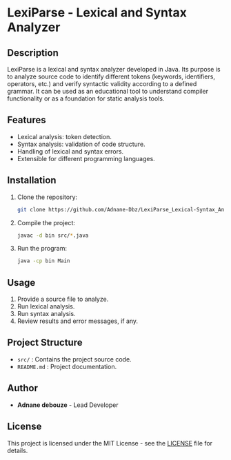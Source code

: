 # LexiParse - Lexical and Syntax Analyzer

## Description
LexiParse is a lexical and syntax analyzer developed in Java. Its purpose is to analyze source code to identify different tokens (keywords, identifiers, operators, etc.) and verify syntactic validity according to a defined grammar. It can be used as an educational tool to understand compiler functionality or as a foundation for static analysis tools.

## Features
- Lexical analysis: token detection.
- Syntax analysis: validation of code structure.
- Handling of lexical and syntax errors.
- Extensible for different programming languages.

## Installation
1. Clone the repository:
   ```sh
   git clone https://github.com/Adnane-Dbz/LexiParse_Lexical-Syntax_Analyzer.git

   ```
2. Compile the project:
   ```sh
   javac -d bin src/*.java
   ```
3. Run the program:
   ```sh
   java -cp bin Main
   ```

## Usage
1. Provide a source file to analyze.
2. Run lexical analysis.
3. Run syntax analysis.
4. Review results and error messages, if any.

## Project Structure
- `src/` : Contains the project source code.
- `README.md` : Project documentation.

## Author
- **Adnane debouze** - Lead Developer

## License
This project is licensed under the MIT License - see the [LICENSE](LICENSE) file for details.


